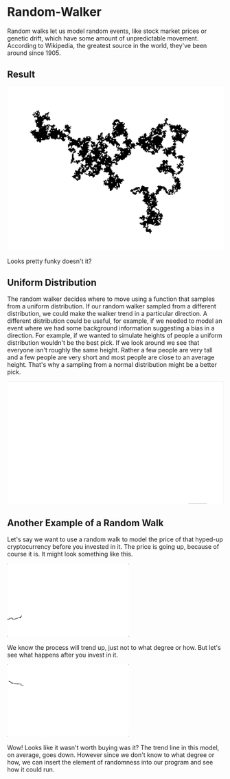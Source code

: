 # Random-Walker

Random walks let us model random events, like stock market prices or genetic drift, which have some amount of unpredictable movement. According to Wikipedia, the greatest source in the world, they've been around since 1905. 

## Result

![alt text](https://github.com/AnirudhHimself/Random-Walker/raw/master/Result.png "Random Walk Result")

Looks pretty funky doesn't it? 

## Uniform Distribution
The random walker decides where to move using a function that samples from a uniform distribution. If our random walker sampled from a different distribution, we could make the walker trend in a particular direction. A different distribution could be useful, for example, if we needed to model an event where we had some background information suggesting a bias in a direction. For example, if we wanted to simulate heights of people a uniform distribution wouldn't be the best pick. If we look around we see that everyone isn't roughly the same height. Rather a few people are very tall and a few people are very short and most people are close to an average height. That's why a sampling from a normal distribution might be a better pick.

![alt text](https://github.com/AnirudhHimself/Random-Walker/blob/master/unform.gif "Uniform Distribution")


## Another Example of a Random Walk

Let's say we want to use a random walk to model the price of that hyped-up cryptocurrency before you invested in it. The price is going up, because of course it is. It might look something like this.

![alt text](https://github.com/AnirudhHimself/Random-Walker/blob/master/TrendUp.gif "Trend Up")

We know the process will trend up, just not to what degree or how. 
But let's see what happens after you invest in it. 

![alt text](https://github.com/AnirudhHimself/Random-Walker/blob/master/TrendDown.gif "Trend Down")

Wow! Looks like it wasn't worth buying was it? The trend line in this model, on average, goes down. However since we don't know to what degree or how, we can insert the element of randomness into our program and see how it could run.
